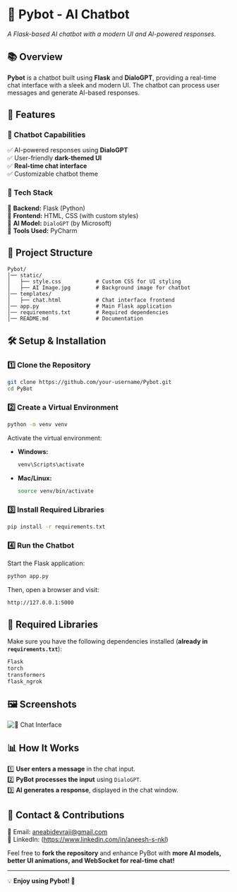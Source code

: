 
# 🤖 Pybot - AI Chatbot  
_A Flask-based AI chatbot with a modern UI and AI-powered responses._  

## 📚 Overview  
**Pybot** is a chatbot built using **Flask** and **DialoGPT**, providing a real-time chat interface with a sleek and modern UI. The chatbot can process user messages and generate AI-based responses.  

## 🚀 Features  

### 🔹 Chatbot Capabilities  
✅ AI-powered responses using **DialoGPT**  
✅ User-friendly **dark-themed UI**  
✅ **Real-time chat interface**  
✅ Customizable chatbot theme  

### 🔹 Tech Stack  
🔹 **Backend:** Flask (Python)  
🔹 **Frontend:** HTML, CSS (with custom styles)  
🔹 **AI Model:** `DialoGPT` (by Microsoft)  
🔹 **Tools Used:** PyCharm  

## 📂 Project Structure  
```
Pybot/
│── static/
│   ├── style.css           # Custom CSS for UI styling
│   ├── AI Image.jpg        # Background image for chatbot
│── templates/
│   ├── chat.html           # Chat interface frontend
│── app.py                  # Main Flask application
│── requirements.txt        # Required dependencies
│── README.md               # Documentation
```  

## 🛠️ Setup & Installation  

### 1️⃣ Clone the Repository  
```sh
git clone https://github.com/your-username/Pybot.git
cd PyBot
```  

### 2️⃣ Create a Virtual Environment  
```sh
python -m venv venv
```
Activate the virtual environment:  
- **Windows:**  
  ```sh
  venv\Scripts\activate
  ```
- **Mac/Linux:**  
  ```sh
  source venv/bin/activate
  ```  

### 3️⃣ Install Required Libraries  
```sh
pip install -r requirements.txt
```  

### 4️⃣ Run the Chatbot  
Start the Flask application:  
```sh
python app.py
```
Then, open a browser and visit:  
```
http://127.0.0.1:5000
```

## 📜 Required Libraries  
Make sure you have the following dependencies installed (**already in `requirements.txt`**):  
```txt
Flask
torch
transformers
flask_ngrok
```

## 🖼️ Screenshots   
![📌 **Chat Interface**](PybotUI)

## 📊 How It Works  
1️⃣ **User enters a message** in the chat input.  
2️⃣ **PyBot processes the input** using `DialoGPT`.  
3️⃣ **AI generates a response**, displayed in the chat window.  

## 📩 Contact & Contributions  
📩 Email: aneabidevraji@gmail.com  
🔗 LinkedIn: (https://www.linkedin.com/in/aneesh-s-nkl)  

Feel free to **fork the repository** and enhance PyBot with **more AI models, better UI animations, and WebSocket for real-time chat!**  

---

💡 **Enjoy using Pybot! 🚀**
